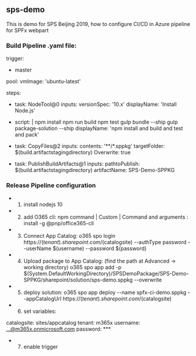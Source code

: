 ## sps-demo

This is demo for SPS Beijing 2019, how to configure CI/CD in Azure pipeline for SPFx webpart


### Build Pipeline .yaml file:

trigger:
- master

pool:
  vmImage: 'ubuntu-latest'

steps:
- task: NodeTool@0
  inputs:
    versionSpec: '10.x'
  displayName: 'Install Node.js'

- script: |
    npm install
    npm run build
    npm test
    gulp bundle --ship
    gulp package-solution --ship
  displayName: 'npm install and build and test and pack'

- task: CopyFiles@2
  inputs: 
    contents: '**/*.sppkg'
    targetFolder: $(build.artifactstagingdirectory)
    Overwrite: true

- task: PublishBuildArtifacts@1
  inputs:
    pathtoPublish: $(build.artifactstagingdirectory)
    artifactName: SPS-Demo-SPPKG


### Release Pipeline configuration

- 1. install nodejs 10

- 2. add O365 cli: npm command | Custom | Command and arguments : install -g @pnp/office365-cli

- 3. Connect App Catalog: 
 o365 spo login https://$(tenant).sharepoint.com/$(catalogsite) --authType password --userName $(username) --password $(password)
 
- 4. Upload package to App Catalog: (find the path at Advanced -> working directory) 
 o365 spo app add -p $(System.DefaultWorkingDirectory)/SPSDemoPackage/SPS-Demo-SPPKG/sharepoint/solution/sps-demo.sppkg --overwrite
 
- 5. deploy solution: 
 o365 spo app deploy --name spfx-ci-demo.sppkg --appCatalogUrl https://$(tenant).sharepoint.com/$(catalogsite)

- 6. set variables:

 catalogsite: sites/appcatalog
 tenant: m365x
 username: ...@m365x.onmicrosoft.com
 password: ***

- 7. enable trigger
